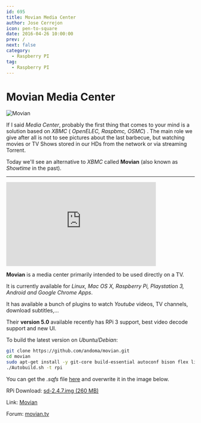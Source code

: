 ```yaml
---
id: 695
title: Movian Media Center
author: Jose Cerrejon
icon: pen-to-square
date: 2016-04-26 10:00:00
prev: /
next: false
category:
  - Raspberry PI
tag:
  - Raspberry PI
---
```


# Movian Media Center

![Movian](/images/2016/04/Movian.png)


If I said *Media Center*, probably the first thing that comes to your mind is a solution based on *XBMC* ( *OpenELEC, Raspbmc, OSMC*) . The main role we give after all is not to see pictures about the last barbecue, but watching movies or TV Shows stored in our HDs from the network or via streaming Torrent.

Today we'll see an alternative to *XBMC* called **Movian** (also known as *Showtime* in the past).

- - -
<iframe width="400" height="225" src="https://www.youtube.com/embed/_pkqhe66Zqk?rel=0&amp;showinfo=0" frameborder="0" allowfullscreen></iframe>

**Movian** is a media center primarily intended to be used directly on a TV.

It is currently available for *Linux, Mac OS X, Raspberry Pi, Playstation 3, Android and Google Chrome Apps*.

It has available a bunch of plugins to watch *Youtube* videos, TV channels, download subtitles,...

Their **version 5.0** available recently has RPi 3 support, best video decode support and new UI.

To build the latest version on *Ubuntu/Debian*: 

```bash
git clone https://github.com/andoma/movian.git
cd movian
sudo apt-get install -y git-core build-essential autoconf bison flex libelf-dev libtool pkg-config texinfo libncurses5-dev libz-dev python-dev libssl-dev libgmp3-dev ccache zip squashfs-tools
./Autobuild.sh -t rpi
```

You can get the *.sqfs* file [here](https://movian.tv/builds/movian) and overwrite it in the image below.

RPi Download: [sd-2.4.7.img (260 MB)](https://movian.tv/downloads/stos)

Link: [Movian](https://movian.tv/)

Forum: [movian.tv](https://movian.tv/projects/movian/boards)